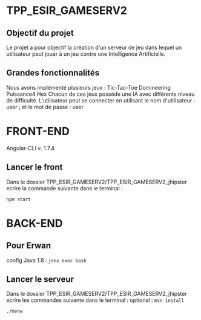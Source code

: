 # TPP_ESIR_GAMESERV2

## Objectif du projet
Le projet a pour objectif la création d'un serveur de jeu dans lequel un utilisateur peut jouer à un jeu contre une Intelligence Artificielle.

## Grandes fonctionnalités
Nous avons implémenté plusieurs jeux : 
  Tic-Tac-Toe
  Domineering
  Puissance4
  Hex
Chacun de ces jeux possède une IA avec différents niveau de difficulté.
L'utilisateur peut se connecter en utilisant le nom d'utilisateur : user ; et le mot de passe : user


# FRONT-END
Angular-CLI v. 1.7.4

## Lancer le front
Dans le dossier TPP_ESIR_GAMESERV2/TPP_ESIR_GAMESERV2_jhipster
ecrire la commande suivante dans le terminal :

```npm start```

# BACK-END
## Pour Erwan
config Java 1.8 : ```jenv exec bash```

## Lancer le serveur
Dans le dossier TPP_ESIR_GAMESERV2/TPP_ESIR_GAMESERV2_jhipster
ecrire les commandes suivante dans le terminal :
optional : ```mvn install```

```./mvnw```

